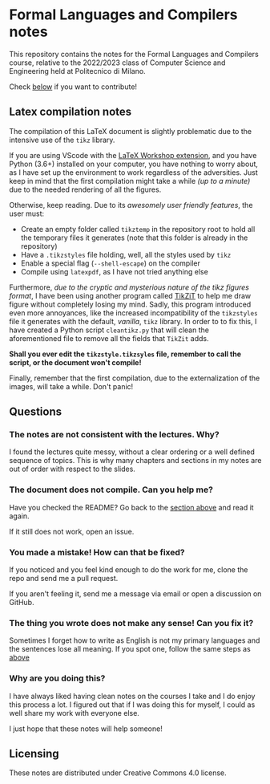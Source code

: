 # Formal Languages and Compilers notes

This repository contains the notes for the Formal Languages and Compilers course, relative to the 2022/2023 class of Computer Science and Engineering held at Politecnico di Milano.

Check [below](#questions) if you want to contribute!

## Latex compilation notes

The compilation of this LaTeX document is slightly problematic due to the intensive use of the `tikz` library.

If you are using VScode with the [LaTeX Workshop extension](https://marketplace.visualstudio.com/items?itemName=James-Yu.latex-workshop), and you have Python (3.6+) installed on your computer, you have nothing to worry about, as I have set up the environment to work regardless of the adversities.
Just keep in mind that the first compilation might take a while _(up to a minute)_ due to the needed rendering of all the figures.

Otherwise, keep reading.
Due to its _awesomely user friendly features_, the user must:

- Create an empty folder called `tikztemp` in the repository root to hold all the temporary files it generates (note that this folder is already in the repository)
- Have a `.tikzstyles` file holding, well, all the styles used by `tikz`
- Enable a special flag (`--shell-escape`) on the compiler
- Compile using `latexpdf`, as I have not tried anything else

Furthermore, _due to the cryptic and mysterious nature of the tikz figures format_, I have been using another program called [TikZiT](https://tikzit.github.io/) to help me draw figure without completely losing my mind.
Sadly, this program introduced even more annoyances, like the increased incompatibility of the `tikzstyles` file it generates with the default, _vanilla_, `tikz` library.
In order to to fix this, I have created a Python script `cleantikz.py` that will clean the aforementioned file to remove all the fields that `TikZit` adds.

**Shall you ever edit the `tikzstyle.tikzsyles` file, remember to call the script, or the document won't compile!**

Finally, remember that the first compilation, due to the externalization of the images, will take a while.
Don't panic!

## Questions

### The notes are not consistent with the lectures. Why?

I found the lectures quite messy, without a clear ordering or a well defined sequence of topics.
This is why many chapters and sections in my notes are out of order with respect to the slides.

### The document does not compile. Can you help me?

Have you checked the README?
Go back to the [section above](#latex-compilation-notes) and read it again.

If it still does not work, open an issue.

### You made a mistake! How can that be fixed?

If you noticed and you feel kind enough to do the work for me, clone the repo and send me a pull request.

If you aren't feeling it, send me a message via email or open a discussion on GitHub.

### The thing you wrote does not make any sense! Can you fix it?

Sometimes I forget how to write as English is not my primary languages and the sentences lose all meaning.
If you spot one, follow the same steps as [above](#you-made-a-mistake)

### Why are you doing this?

I have always liked having clean notes on the courses I take and I do enjoy this process a lot.
I figured out that if I was doing this for myself, I could as well share my work with everyone else.

I just hope that these notes will help someone!

## Licensing

These notes are distributed under Creative Commons 4.0 license.
